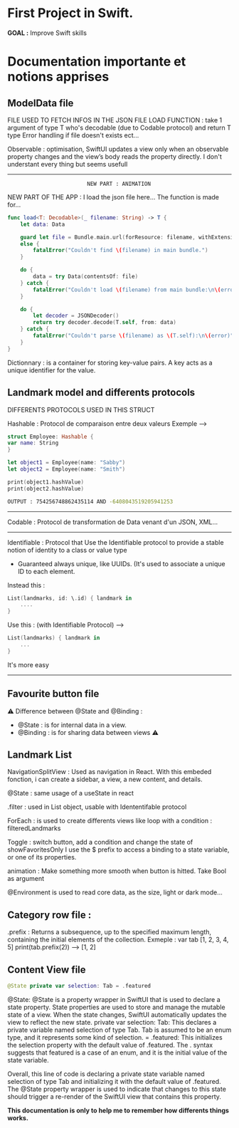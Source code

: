 # First Project in Swift.

**GOAL :** Improve Swift skills

# Documentation importante et notions apprises

## ModelData file

FILE USED TO FETCH INFOS IN THE JSON FILE
     LOAD FUNCTION : take 1 argument of type T who's decodable (due to Codable protocol) and return T type
     Error handling if file doesn't exists ect...

Observable : optimisation, SwiftUI updates a view only when an observable property changes and the view’s body reads the property directly. I don't understant every thing but seems usefull

---------------------------------------------------------------------------------------

                             NEW PART : ANIMATION

NEW PART OF THE APP : I load the json file here... The function is made for...

```swift
func load<T: Decodable>(_ filename: String) -> T {
    let data: Data

    guard let file = Bundle.main.url(forResource: filename, withExtension: nil)
    else {
        fatalError("Couldn't find \(filename) in main bundle.")
    }

    do {
        data = try Data(contentsOf: file)
    } catch {
        fatalError("Couldn't load \(filename) from main bundle:\n\(error)")
    }

    do {
        let decoder = JSONDecoder()
        return try decoder.decode(T.self, from: data)
    } catch {
        fatalError("Couldn't parse \(filename) as \(T.self):\n\(error)")
    }
}
```

Dictionnary : is a container for storing key-value pairs. A key acts as a unique identifier for the value.


## Landmark model and differents protocols


DIFFERENTS PROTOCOLS USED IN THIS STRUCT

Hashable : Protocol de comparaison entre deux valeurs
Exemple  --> 

```swift  
struct Employee: Hashable {
var name: String
}

let object1 = Employee(name: "Sabby")
let object2 = Employee(name: "Smith")

print(object1.hashValue)
print(object2.hashValue)
```

```bash
OUTPUT : 754256748862435114 AND -6408043519205941253
```

-----------------------------------------------------

Codable : Protocol de transformation de Data venant d'un JSON, XML...

-----------------------------------------------------

Identifiable : Protocol that Use the Identifiable protocol to provide a stable notion of                                                  identity to a class or value type

- Guaranteed always unique, like UUIDs. (It's used to associate a unique ID to each element.

Instead this : 

```swift
List(landmarks, id: \.id) { landmark in
    ....
}
``````
Use this : (with Identifiable Protocol) --> 

```swift
List(landmarks) { landmark in
    ...
}
```

It's more easy
    
-----------------------------------------------------

## Favourite button file 

⚠️ Difference between @State and @Binding :
- @State : is for internal data in a view.
- @Binding :  is for sharing data between views ⚠️

## Landmark List 

NavigationSplitView : Used as navigation in React.
With this embeded fonction, i can create a sidebar, a view, a new content, and details.

@State : same usage of a useState in react

.filter : used in List object, usable with Idententifable protocol

ForEach : is used to create differents views like loop with a condition :  filteredLandmarks

Toggle : switch button, add a condition and change the state of showFavoritesOnly
I use the $ prefix to access a binding to a state variable, or one of its properties.

animation : Make something more smooth when button is hitted. Take Bool as argument

@Environment is used to read core data, as the size, light or dark mode...

## Category row file :

.prefix : Returns a subsequence, up to the specified maximum length, containing the initial elements of the collection.
Exmeple : var tab [1, 2, 3, 4, 5]
          print(tab.prefix(2))
          --> [1, 2]


## Content View file

```swift
@State private var selection: Tab = .featured
```

@State: @State is a property wrapper in SwiftUI that is used to declare a state property. State properties are used to store and manage the mutable state of a view. When the state changes, SwiftUI automatically updates the view to reflect the new state.
private var selection: Tab: This declares a private variable named selection of type Tab. Tab is assumed to be an enum type, and it represents some kind of selection.
= .featured: This initializes the selection property with the default value of .featured. The . syntax suggests that featured is a case of an enum, and it is the initial value of the state variable.

Overall, this line of code is declaring a private state variable named selection of type Tab and initializing it with the default value of .featured. The @State property wrapper is used to indicate that changes to this state should trigger a re-render of the SwiftUI view that contains this property.

**This documentation is only to help me to remember how differents things works.**